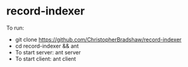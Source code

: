 # record-indexer

To run:
- git clone https://github.com/ChristopherBradshaw/record-indexer
- cd record-indexer && ant
- To start server: ant server
- To start client: ant client

